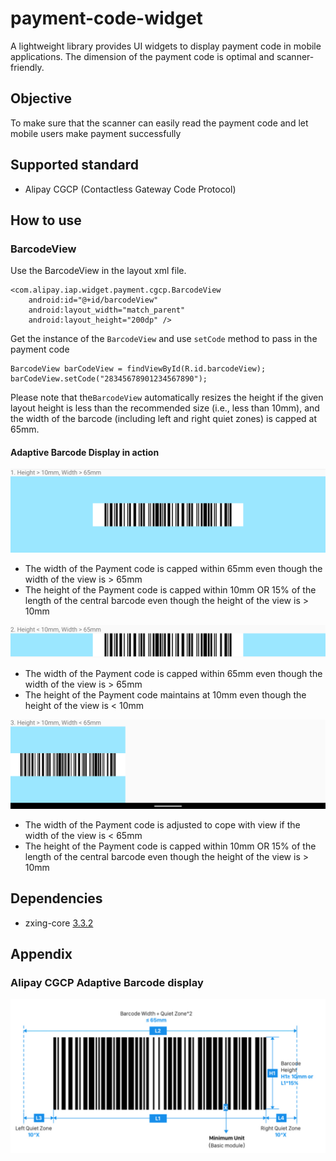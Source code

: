 # payment-code-widget

A lightweight library provides UI widgets to display payment code in mobile applications. The dimension of the payment code is optimal and scanner-friendly.

## Objective
To make sure that the scanner can easily read the payment code and let mobile users make payment successfully

## Supported standard
 - Alipay CGCP (Contactless Gateway Code Protocol)

## How to use
### BarcodeView
Use the BarcodeView in the layout xml file.
```
<com.alipay.iap.widget.payment.cgcp.BarcodeView
    android:id="@+id/barcodeView"
    android:layout_width="match_parent"
    android:layout_height="200dp" />
```
Get the instance of the `BarcodeView` and use `setCode` method to pass in the payment code
```
BarcodeView barCodeView = findViewById(R.id.barcodeView);
barCodeView.setCode("28345678901234567890");
```
Please note that the`BarcodeView` automatically resizes the height if the given layout height is less than the recommended size (i.e., less than 10mm), and the width of the barcode (including left and right quiet zones) is capped at 65mm.

#### Adaptive Barcode Display in action

![screenshot](/images/image1.png)
- The width of the Payment code is capped within 65mm even though the width of the view is > 65mm
- The height of the Payment code is capped within 10mm OR 15% of the length of the central barcode even though the height of the view is > 10mm

![screenshot](/images/image2.png)
- The width of the Payment code is capped within 65mm even though the width of the view is > 65mm
- The height of the Payment code maintains at 10mm even though the height of the view is < 10mm

![screenshot](/images/image3.png)
- The width of the Payment code is adjusted to cope with view if the width of the view is < 65mm
- The height of the Payment code is capped within 10mm OR 15% of the length of the central barcode even though the height of the view is > 10mm

## Dependencies
- zxing-core [3.3.2](https://mvnrepository.com/artifact/com.google.zxing/core/3.3.2)

## Appendix
### Alipay CGCP Adaptive Barcode display

![](/images/cpcg.png)